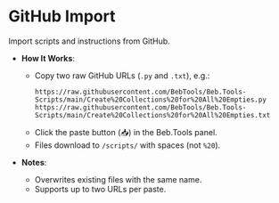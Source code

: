# GitHub Import

Import scripts and instructions from GitHub.

- **How It Works**:
  - Copy two raw GitHub URLs (`.py` and `.txt`), e.g.:
    ```
    https://raw.githubusercontent.com/BebTools/Beb.Tools-Scripts/main/Create%20Collections%20for%20All%20Empties.py
    https://raw.githubusercontent.com/BebTools/Beb.Tools-Scripts/main/Create%20Collections%20for%20All%20Empties.txt
    ```
  - Click the paste button (📥) in the Beb.Tools panel.
  - Files download to `/scripts/` with spaces (not `%20`).

- **Notes**:
  - Overwrites existing files with the same name.
  - Supports up to two URLs per paste.